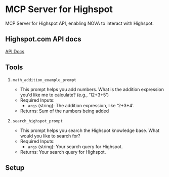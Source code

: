 # MCP Server for Highspot
MCP Server for Highspot API, enabling NOVA to interact with Highspot.

## Highspot.com API docs
[API Docs](https://help.highspot.com/hc/en-us/articles/22111152214427-Use-the-Highspot-REST-API)

## Tools

1) `math_addition_example_prompt`
   * This prompt helps you add numbers. What is the addition expression you'd like me to calculate? (e.g., '12+3+5')
   * Required Inputs:
     * `args` (string): The addition expression, like '2+3+4'.
   * Returns: Sum of the numbers being added

2) `search_highspot_prompt`
   * This prompt helps you search the Highspot knowledge base. What would you like to search for?
   * Required Inputs:
     * `args` (string): Your search query for Highspot.
   * Returns: Your search query for Highspot.

## Setup
